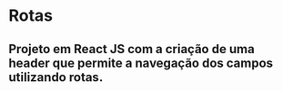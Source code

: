 # Rotas

## Projeto em React JS com a criação de uma header que permite a navegação dos campos utilizando rotas.
